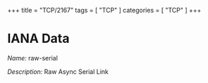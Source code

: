 +++
title = "TCP/2167"
tags = [ "TCP" ]
categories = [ "TCP" ]
+++

# IANA Data

_Name:_ raw-serial

_Description:_ Raw Async Serial Link

